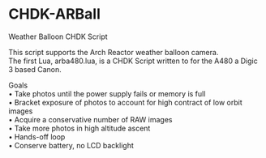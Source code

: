 # CHDK-ARBall
Weather Balloon CHDK Script

This script supports the Arch Reactor weather balloon camera.<br>
The first Lua, arba480.lua, is a CHDK Script written to for the A480 a Digic 3 based Canon.<br>

Goals<br>
•	Take photos until the power supply fails or memory is full <br>
•	Bracket exposure of photos to account for high contract of low orbit images<br>
•	Acquire a conservative number of RAW images<br>
•	Take more photos in high altitude ascent<br>
•	Hands-off loop<br>
•	Conserve battery, no LCD backlight<br>
